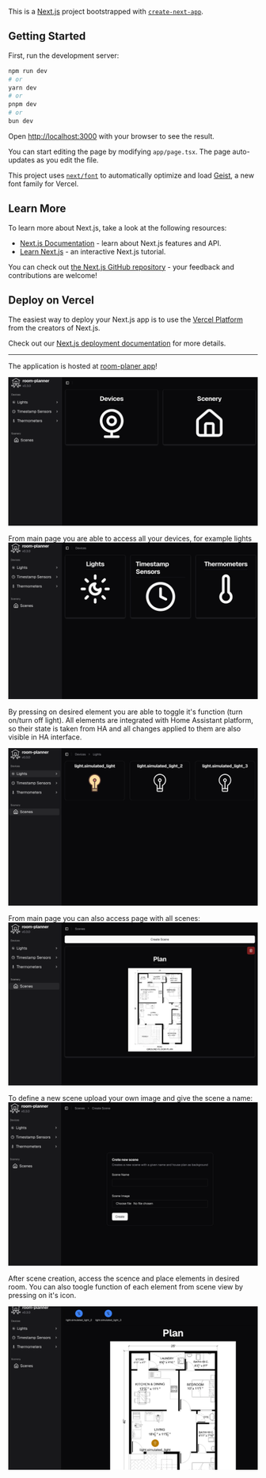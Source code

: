 This is a [Next.js](https://nextjs.org) project bootstrapped with [`create-next-app`](https://nextjs.org/docs/app/api-reference/cli/create-next-app).

## Getting Started

First, run the development server:

```bash
npm run dev
# or
yarn dev
# or
pnpm dev
# or
bun dev
```

Open [http://localhost:3000](http://localhost:3000) with your browser to see the result.

You can start editing the page by modifying `app/page.tsx`. The page auto-updates as you edit the file.

This project uses [`next/font`](https://nextjs.org/docs/app/building-your-application/optimizing/fonts) to automatically optimize and load [Geist](https://vercel.com/font), a new font family for Vercel.

## Learn More

To learn more about Next.js, take a look at the following resources:

- [Next.js Documentation](https://nextjs.org/docs) - learn about Next.js features and API.
- [Learn Next.js](https://nextjs.org/learn) - an interactive Next.js tutorial.

You can check out [the Next.js GitHub repository](https://github.com/vercel/next.js) - your feedback and contributions are welcome!

## Deploy on Vercel

The easiest way to deploy your Next.js app is to use the [Vercel Platform](https://vercel.com/new?utm_medium=default-template&filter=next.js&utm_source=create-next-app&utm_campaign=create-next-app-readme) from the creators of Next.js.

Check out our [Next.js deployment documentation](https://nextjs.org/docs/app/building-your-application/deploying) for more details.

---

The application is hosted at [room-planer app](https://room-planner.critteros.dev/)!

![](./docs/main_page.png)

From main page you are able to access all your devices,
for example lights
![](./docs/all_devices.png)

By pressing on desired element you are able to toggle it's function (turn on/turn off light).
All elements are integrated with Home Assistant platform,
so their state is taken from HA and all changes applied to them are also visible in HA interface.

![](./docs/devices_view.png)

From main page you can also access page with all scenes:
![](./docs/scene_view.png)

To define a new scene upload your own image and give the scene a name:
![](./docs/create_scene.png)

After scene creation, access the scence and place elements in desired room.
You can also toogle function of each element from scene view by pressing on it's icon.

![](./docs/move_elements.png)
